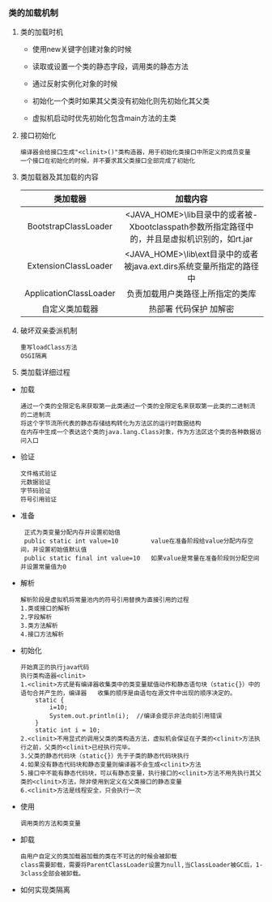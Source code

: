 ### 类的加载机制

1. 类的加载时机

   * 使用new关键字创建对象的时候
   * 读取或设置一个类的静态字段，调用类的静态方法
   * 通过反射实例化对象的时候

   * 初始化一个类时如果其父类没有初始化则先初始化其父类
   * 虚拟机启动时优先初始化包含main方法的主类

2. 接口初始化

   ```
   编译器会给接口生成"<clinit>()"类构造器，用于初始化类接口中所定义的成员变量
   一个接口在初始化的时候，并不要求其父类接口全部完成了初始化
   ```

3. 类加载器及其加载的内容

   | 类加载器               | 加载内容 |
   | :-------------: | :------: |
   | BootstrapClassLoader   | <JAVA_HOME>\lib目录中的或者被-Xbootclasspath参数所指定路径中的，并且是虚拟机识别的，如rt.jar |
   | ExtensionClassLoader   | <JAVA_HOME>\lib\ext目录中的或者被java.ext.dirs系统变量所指定的路径中 |
   | ApplicationClassLoader | 负责加载用户类路径上所指定的类库 |
   | 自定义类加载器         | 热部署 代码保护 加解密 |

4. 破坏双亲委派机制

   ```
   重写loadClass方法
   OSGI隔离
   ```

5. 类加载详细过程

* 加载

  ```
  通过一个类的全限定名来获取第一此类通过一个类的全限定名来获取第一此类的二进制流
  的二进制流
  将这个字节流所代表的静态存储结构转化为方法区的运行时数据结构
  在内存中生成一个表达这个类的java.lang.Class对象，作为方法区这个类的各种数据访问入口
  ```

* 验证

  ```
  文件格式验证
  元数据验证
  字节码验证
  符号引用验证
  ```

* 准备

  ```
   正式为类变量分配内存并设置初始值
   public static int value=10         value在准备阶段给value分配内存空间，并设置初始值默认值
   public static final int value=10   如果value是常量在准备阶段则分配空间并设置常量值为0
  ```

* 解析

  ```
  解析阶段是虚拟机将常量池内的符号引用替换为直接引用的过程
  1.类或接口的解析
  2.字段解析
  3.类方法解析
  4.接口方法解析
  ```

* 初始化

  ```
  开始真正的执行java代码
  执行类构造器<clinit>
  1.<clinit>方式是有编译器收集类中的类变量赋值动作和静态语句块（static{}）中的语句合并产生的，编译器   收集的顺序是由语句在源文件中出现的顺序决定的。
      static {
          i=10;
          System.out.println(i);  //编译会提示非法向前引用错误
      }
      static int i = 10;
  2.<clinit>不用显式的调用父类的类构造方法，虚拟机会保证在子类的<clinit>方法执行之前，父类的<clinit>已经执行完毕。
  3.父类的静态代码块（static{}）先于子类的静态代码块执行
  4.如果没有静态代码块和静态变量则编译器不会生成<clinit>方法
  5.接口中不能有静态代码块，可以有静态变量，执行接口的<clinit>方法不用先执行其父类的<clinit>方法，除非使用到定义在父类接口的静态变量
  6.<clinit>方法是线程安全，只会执行一次
  ```

* 使用

  ```
  调用类的方法和类变量
  ```

* 卸载

  ```
  由用户自定义的类加载器加载的类在不可达的时候会被卸载
  class需要卸载，需要将ParentClassLoader设置为null,当ClassLoader被GC后，1-3class全部会被卸载。
  ```

* 如何实现类隔离

  ```java
  
  ```

  